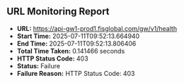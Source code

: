 ## URL Monitoring Report

- **URL:** https://api-gw1-prod1.fisglobal.com/gw/v1/health
- **Start Time:** 2025-07-11T09:52:13.664940
- **End Time:** 2025-07-11T09:52:13.806406
- **Total Time Taken:** 0.141466 seconds
- **HTTP Status Code:** 403
- **Status:** Failure
- **Failure Reason:** HTTP Status Code: 403
